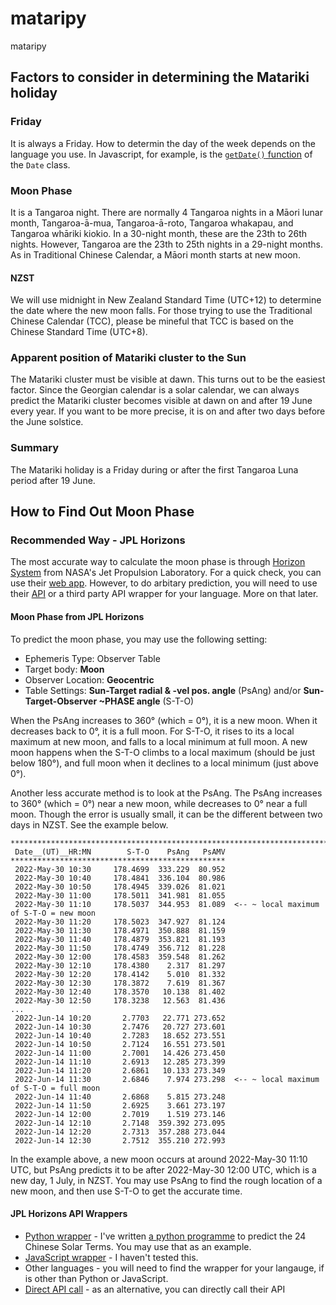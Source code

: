 # mataripy
mataripy

## Factors to consider in determining the Matariki holiday
### Friday
It is always a Friday. How to determin the day of the week depends on the language you use. In Javascript, for example, is the [`getDate()` function](https://developer.mozilla.org/en-US/docs/Web/JavaScript/Reference/Global_Objects/Date/getDay) of the `Date` class. 
### Moon Phase
It is a Tangaroa night. There are normally 4 Tangaroa nights in a Māori lunar month, Tangaroa-ā-mua, Tangaroa-ā-roto, Tangaroa whakapau, and Tangaroa whāriki kiokio. In a 30-night month, these are the 23th to 26th nights. However, Tangaroa are the 23th to 25th nights in a 29-night months. As in Traditional Chinese Calendar, a Māori month starts at new moon.
#### NZST 
We will use midnight in New Zealand Standard Time (UTC+12) to determine the date where the new moon falls. For those trying to use the Traditional Chinese Calendar (TCC), please be mineful that TCC is based on the Chinese Standard Time (UTC+8).
### Apparent position of Matariki cluster to the Sun
The Matariki cluster must be visible at dawn. This turns out to be the easiest factor. Since the Georgian calendar is a solar calendar, we can always predict the Matariki cluster becomes visible at dawn on and after 19 June every year.
If you want to be more precise, it is on and after two days before the June solstice.
### Summary
The Matariki holiday is a Friday during or after the first Tangaroa Luna period after 19 June.
## How to Find Out Moon Phase
### Recommended Way - JPL Horizons
The most accurate way to calculate the moon phase is through [Horizon System](https://ssd.jpl.nasa.gov/horizons/) from NASA's Jet Propulsion Laboratory. For a quick check, you can use their [web app](https://ssd.jpl.nasa.gov/horizons/app.html). However, to do arbitary prediction, you will need to use their [API](https://ssd-api.jpl.nasa.gov/doc/horizons.html) or a third party API wrapper for your language. More on that later.
#### Moon Phase from JPL Horizons
To predict the moon phase, you may use the following setting:
* Ephemeris Type: Observer Table
* Target body: **Moon**
* Observer Location: **Geocentric**
* Table Settings: **Sun-Target radial & -vel pos. angle** (PsAng) and/or **Sun-Target-Observer ~PHASE angle** (S-T-O)

When the PsAng increases to 360° (which = 0°), it is a new moon. When it decreases back to 0°, it is a full moon.
For S-T-O, it rises to its a local maximum at new moon, and falls to a local minimum at full moon.
A new moon happens when the S-T-O climbs to a local maximum (should be just below 180°), and full moon when it declines to a local minimum (just above 0°).

Another less accurate method is to look at the PsAng. The PsAng increases to 360° (which = 0°) near a new moon, while decreases to 0° near a full moon. Though the error is usually small, it can be the different between two days in NZST. See the example below.
```
*******************************************************************************
 Date__(UT)__HR:MN        S-T-O    PsAng   PsAMV
************************************************
 2022-May-30 10:30     178.4699  333.229  80.952
 2022-May-30 10:40     178.4841  336.104  80.986
 2022-May-30 10:50     178.4945  339.026  81.021
 2022-May-30 11:00     178.5011  341.981  81.055
 2022-May-30 11:10     178.5037  344.953  81.089  <-- ~ local maximum of S-T-O = new moon
 2022-May-30 11:20     178.5023  347.927  81.124
 2022-May-30 11:30     178.4971  350.888  81.159
 2022-May-30 11:40     178.4879  353.821  81.193
 2022-May-30 11:50     178.4749  356.712  81.228
 2022-May-30 12:00     178.4583  359.548  81.262
 2022-May-30 12:10     178.4380    2.317  81.297
 2022-May-30 12:20     178.4142    5.010  81.332
 2022-May-30 12:30     178.3872    7.619  81.367
 2022-May-30 12:40     178.3570   10.138  81.402
 2022-May-30 12:50     178.3238   12.563  81.436
...
 2022-Jun-14 10:20       2.7703   22.771 273.652
 2022-Jun-14 10:30       2.7476   20.727 273.601
 2022-Jun-14 10:40       2.7283   18.652 273.551
 2022-Jun-14 10:50       2.7124   16.551 273.501
 2022-Jun-14 11:00       2.7001   14.426 273.450
 2022-Jun-14 11:10       2.6913   12.285 273.399
 2022-Jun-14 11:20       2.6861   10.133 273.349
 2022-Jun-14 11:30       2.6846    7.974 273.298  <-- ~ local maximum of S-T-O = full moon
 2022-Jun-14 11:40       2.6868    5.815 273.248
 2022-Jun-14 11:50       2.6925    3.661 273.197
 2022-Jun-14 12:00       2.7019    1.519 273.146
 2022-Jun-14 12:10       2.7148  359.392 273.095
 2022-Jun-14 12:20       2.7313  357.288 273.044
 2022-Jun-14 12:30       2.7512  355.210 272.993
```
In the example above, a new moon occurs at around 2022-May-30 11:10 UTC, but PsAng predicts it to be after 2022-May-30 12:00 UTC, which is a new day, 1 July, in NZST. You may use PsAng to find the rough location of a new moon, and then use S-T-O to get the accurate time.
#### JPL Horizons API Wrappers
* [Python wrapper](https://astroquery.readthedocs.io/en/latest/jplhorizons/jplhorizons.html) - I've written [a python programme](https://github.com/kumkee/solarterms) to predict the 24 Chinese Solar Terms. You may use that as an example.
* [JavaScript wrapper](https://github.com/zachfejes/js-horizons) - I haven't tested this.
* Other languages - you will need to find the wrapper for your langauge, if is other than Python or JavaScript. 
* [Direct API call](https://ssd-api.jpl.nasa.gov/doc/horizons.html) - as an alternative, you can directly call their API
